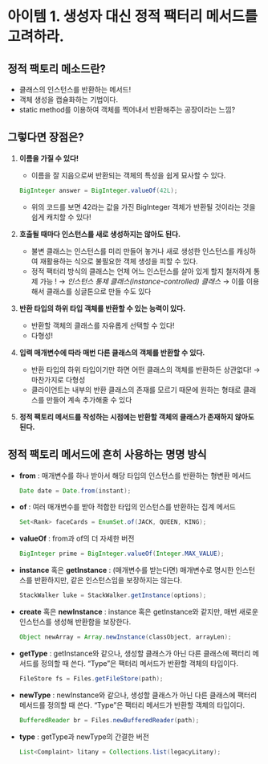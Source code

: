 # 아이템 1. 생성자 대신 정적 팩터리 메서드를 고려하라.

## 정적 팩토리 메소드란?

- 클래스의 인스턴스를 반환하는 메서드!
- 객체 생성을 캡슐화하는 기법이다.
- static method를 이용하여 객체를 찍어내서 반환해주는 공장이라는 느낌?

## 그렇다면 장점은?

1. **이름을 가질 수 있다!**

   - 이름을 잘 지음으로써 반환되는 객체의 특성을 쉽게 묘사할 수 있다.

   ```java
   BigInteger answer = BigInteger.valueOf(42L);
   ```

   - 위의 코드를 보면 42라는 값을 가진 BigInteger 객체가 반환될 것이라는 것을 쉽게 캐치할 수 있다!

2. **호출될 때마다 인스턴스를 새로 생성하지는 않아도 된다.**
   - 불변 클래스는 인스턴스를 미리 만들어 놓거나 새로 생성한 인스턴스를 캐싱하여 재활용하는 식으로 불필요한 객체 생성을 피할 수 있다.
   - 정적 팩터리 방식의 클래스는 언제 어느 인스턴스를 살아 있게 할지 철저하게 통제 가능 !
     → _인스턴스 통제 클래스(instance-controlled) 클래스_
     → 이를 이용해서 클래스를 싱글톤으로 만들 수도 있다
3. **반환 타입의 하위 타입 객체를 반환할 수 있는 능력이 있다.**
   - 반환할 객체의 클래스를 자유롭게 선택할 수 있다!
   - 다형성!
4. **입력 매개변수에 따라 매번 다른 클래스의 객체를 반환할 수 있다.**
   - 반환 타입의 하위 타입이기만 하면 어떤 클래스의 객체를 반환하든 상관없다!
     → 마찬가지로 다형성
   - 클라이언트는 내부의 반환 클래스의 존재를 모르기 때문에 원하는 형태로 클래스를 만들어 계속 추가해줄 수 있다
5. **정적 팩토리 메서드를 작성하는 시점에는 반환할 객체의 클래스가 존재하지 않아도 된다.**

## 정적 팩토리 메서드에 흔히 사용하는 명명 방식

- **from** : 매개변수를 하나 받아서 해당 타입의 인스턴스를 반환하는 형변환 메서드

  ```java
  Date date = Date.from(instant);
  ```

- **of** : 여러 매개변수를 받아 적합한 타입의 인스턴스를 반환하는 집계 메서드

  ```java
  Set<Rank> faceCards = EnumSet.of(JACK, QUEEN, KING);
  ```

- **valueOf** : from과 of의 더 자세한 버전
  ```java
  BigInteger prime = BigInteger.valueOf(Integer.MAX_VALUE);
  ```
- **instance** 혹은 **getInstance** : (매개변수를 받는다면) 매개변수로 명시한 인스턴스를 반환하지만, 같은 인스턴스임을 보장하지는 않는다.

  ```java
  StackWalker luke = StackWalker.getInstance(options);
  ```

- **create** 혹은 **newInstance** : instance 혹은 getInstance와 같지만, 매번 새로운 인스턴스를 생성해 반환함을 보장한다.
  ```java
  Object newArray = Array.newInstance(classObject, arrayLen);
  ```
- **getType** : getInstance와 같으나, 생성할 클래스가 아닌 다른 클래스에 팩터리 메서드를 정의할 때 쓴다. “Type”은 팩터리 메서드가 반환할 객체의 타입이다.
  ```java
  FileStore fs = Files.getFileStore(path);
  ```
- **newType** : newInstance와 같으나, 생성할 클래스가 아닌 다른 클래스에 팩터리 메서드를 정의할 때 쓴다. “Type”은 팩터리 메서드가 반환할 객체의 타입이다.
  ```java
  BufferedReader br = Files.newBufferedReader(path);
  ```
- **type** : getType과 newType의 간결한 버전
  ```java
  List<Complaint> litany = Collections.list(legacyLitany);
  ```
